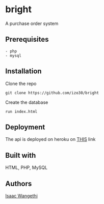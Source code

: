 # bright
A purchase order system

## Prerequisites

```
- php
- mysql
```

## Installation
Clone the repo
```
git clone https://github.com/izo30/bright
```
Create the database
```
run index.html
```

## Deployment
The api is deployed on heroku on [THIS](https://dashboard.heroku.com/apps/glacial-depths-26958 "Heroku Link") link

## Built with
HTML, PHP, MySQL

## Authors
[Isaac Wangethi](https://github.com/izo30 "Isaac Wangethi")

